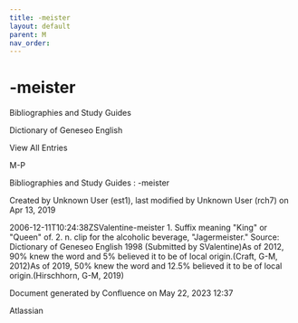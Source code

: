 ```yaml
---
title: -meister
layout: default
parent: M
nav_order:
---
```


# -meister

Bibliographies and Study Guides

Dictionary of Geneseo English

View All Entries

M-P

Bibliographies and Study Guides : -meister

Created by  Unknown User (est1), last modified by  Unknown User (rch7) on Apr 13, 2019

2006-12-11T10:24:38ZSValentine-meister 1. Suffix meaning &quot;King&quot; or &quot;Queen&quot; of. 2. n. clip for the alcoholic beverage, &quot;Jagermeister.&quot; Source: Dictionary of Geneseo English 1998 (Submitted by SValentine)As of 2012, 90% knew the word and 5% believed it to be of local origin.(Craft, G-M, 2012)As of 2019, 50% knew the word and 12.5% believed it to be of local origin.(Hirschhorn, G-M, 2019)

Document generated by Confluence on May 22, 2023 12:37

Atlassian
